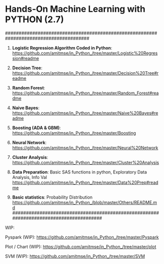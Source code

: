 # Hands-On Machine Learning with PYTHON (2.7)

#######################################################################################

01. **Logistic Regression Algorithm Coded in Python**: 
    https://github.com/amitmse/in_Python_/tree/master/Logistic%20Regression#readme

02. **Decision Tree**: https://github.com/amitmse/in_Python_/tree/master/Decision%20Tree#readme

03. **Random Forest**: https://github.com/amitmse/in_Python_/tree/master/Random_Forest#readme

04. **Naive Bayes**: https://github.com/amitmse/in_Python_/tree/master/Naive%20Bayes#readme

05. **Boosting (ADA & GBM)**: https://github.com/amitmse/in_Python_/tree/master/Boosting

06. **Neural Network**: https://github.com/amitmse/in_Python_/tree/master/Neural%20Network

07. **Cluster Analysis**: https://github.com/amitmse/in_Python_/tree/master/Cluster%20Analysis

08. **Data Preparation**: Basic SAS functions in python, Exploratory Data Analysis, Info Val 
    https://github.com/amitmse/in_Python_/tree/master/Data%20Prep#readme

09. **Basic statistics**: Probability Distribution
    https://github.com/amitmse/in_Python_/blob/master/Others/README.md
#######################################################################################

WIP: 

Pyspark (WIP): https://github.com/amitmse/in_Python_/tree/master/Pyspark
    
Plot / Chart (WIP): https://github.com/amitmse/in_Python_/tree/master/plot

SVM (WIP): https://github.com/amitmse/in_Python_/tree/master/SVM
